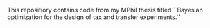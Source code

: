 This repositiory contains code from my MPhil thesis titled ``Bayesian optimization for the design of tax and transfer experiments.''
